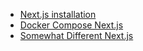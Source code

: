 * [Next.js installation](https://nextjs.org/docs/getting-started/installation)
* [Docker Compose Next.js](https://geshan.com.np/blog/2023/01/nextjs-docker/)
* [Somewhat Different Next.js](https://johnnymetz.com/posts/dockerize-nextjs-app/)
